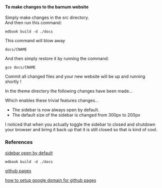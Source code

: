 

#### To make changes to the barnum website

Simply make changes in the src directory.   
And then run this command:   

```
mdbook build -d ./docs
```

This command will blow away
```
docs/CNAME
```

And then simply restore it by running the command:

```
gco docs/CNAME
```

Commit all changed files and your new website will be
up and running shortly !

In the theme directory the following changes have been made...

Which enables these trivial features changes...

 * The sidebar is now always open by default.
 * The default size of the sidebar is changed from 300px to 200px

I noticed that when you actually toggle the sidebar to closed
and shutdown your browser and bring it back up that it is still
closed so that is kind of cool.

### References

[sidebar open by default](https://github.com/stormasm/mdBook/commit/53abee11b2f70c435c99ebe151cb75f77e191f98)

```
mdbook build -d ./docs
```

[github pages](https://docs.github.com/en/free-pro-team@latest/github/working-with-github-pages/managing-a-custom-domain-for-your-github-pages-site#configuring-an-apex-domain)

[how to setup google domain for github pages](https://dev.to/trentyang/how-to-setup-google-domain-for-github-pages-1p58)
